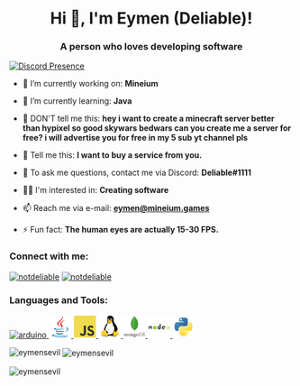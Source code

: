 <h1 align="center">Hi 👋, I'm Eymen (Deliable)!</h1>
<h3 align="center">A person who loves developing software</h3>

[![Discord Presence](https://lanyard.cnrad.dev/api/938373220912988190)](https://discord.com/users/938373220912988190)

- 🔭 I’m currently working on: **Mineium**

- 🌱 I’m currently learning: **Java**

- 💬 DON'T tell me this: **hey i want to create a minecraft server better than hypixel so good skywars bedwars can you create me a server for free? i will advertise you for free in my 5 sub yt channel pls**

- 💬 Tell me this: **I want to buy a service from you.**

- 🤝 To ask me questions, contact me via Discord: **Deliable#1111**

- 👨‍💻 I'm interested in: **Creating software**

- 📫 Reach me via e-mail: **eymen@mineium.games**

- ⚡ Fun fact: **The human eyes are actually 15-30 FPS.**

<h3 align="left">Connect with me:</h3>
<p align="left">
<a href="https://twitter.com/notdeliable" target="blank"><img align="center" src="https://raw.githubusercontent.com/rahuldkjain/github-profile-readme-generator/master/src/images/icons/Social/twitter.svg" alt="notdeliable" height="30" width="40" /></a>
<a href="https://instagram.com/notdeliable" target="blank"><img align="center" src="https://raw.githubusercontent.com/rahuldkjain/github-profile-readme-generator/master/src/images/icons/Social/instagram.svg" alt="notdeliable" height="30" width="40" /></a>
</p>

<h3 align="left">Languages and Tools:</h3>
<p align="left"> <a href="https://www.arduino.cc/" target="_blank" rel="noreferrer"> <img src="https://cdn.worldvectorlogo.com/logos/arduino-1.svg" alt="arduino" width="40" height="40"/> </a> <a href="https://www.java.com" target="_blank" rel="noreferrer"> <img src="https://raw.githubusercontent.com/devicons/devicon/master/icons/java/java-original.svg" alt="java" width="40" height="40"/> </a> <a href="https://developer.mozilla.org/en-US/docs/Web/JavaScript" target="_blank" rel="noreferrer"> <img src="https://raw.githubusercontent.com/devicons/devicon/master/icons/javascript/javascript-original.svg" alt="javascript" width="40" height="40"/> </a> <a href="https://www.linux.org/" target="_blank" rel="noreferrer"> <img src="https://raw.githubusercontent.com/devicons/devicon/master/icons/linux/linux-original.svg" alt="linux" width="40" height="40"/> </a> <a href="https://www.mongodb.com/" target="_blank" rel="noreferrer"> <img src="https://raw.githubusercontent.com/devicons/devicon/master/icons/mongodb/mongodb-original-wordmark.svg" alt="mongodb" width="40" height="40"/> </a> <a href="https://nodejs.org" target="_blank" rel="noreferrer"> <img src="https://raw.githubusercontent.com/devicons/devicon/master/icons/nodejs/nodejs-original-wordmark.svg" alt="nodejs" width="40" height="40"/> </a> <a href="https://www.python.org" target="_blank" rel="noreferrer"> <img src="https://raw.githubusercontent.com/devicons/devicon/master/icons/python/python-original.svg" alt="python" width="40" height="40"/> </a> </p>

<p><img align="left" src="https://github-readme-stats.vercel.app/api/top-langs?username=eymensevil&show_icons=true&locale=en&layout=compact" alt="eymensevil" /></p>

<p>&nbsp;<img align="center" src="https://github-readme-stats.vercel.app/api?username=eymensevil&show_icons=true&locale=en" alt="eymensevil" /></p>

<p><img align="center" src="https://github-readme-streak-stats.herokuapp.com/?user=eymensevil&" alt="eymensevil" /></p>
